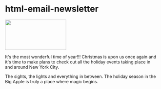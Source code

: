 # html-email-newsletter

<img src="https://i.imgur.com/06DPQqu.png" width="200px" height="100px">

It's the most wonderful time of year!!! Christmas is upon us once again and it's time to make plans to check out all the holiday events taking place in and around New York City.

The sights, the lights and everything in between. The holiday season in the Big Apple is truly a place where magic begins.
